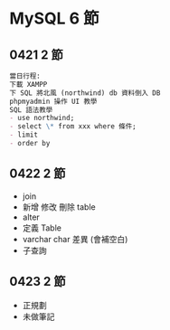 # MySQL 6 節

## 0421 2 節

```md
當日行程:
下載 XAMPP
下 SQL 將北風 (northwind) db 資料倒入 DB
phpmyadmin 操作 UI 教學
SQL 語法教學
- use northwind;
- select \* from xxx where 條件;
- limit
- order by
```

## 0422 2 節

- join
- 新增 修改 刪除 table
- alter
- 定義 Table
- varchar char 差異 (會補空白)
- 子查詢

## 0423 2 節

- 正規劃
- 未做筆記

<!-- ```js
標準內建物件;
Object();
Array();
Number();
String();
Boolean();
Symbol();

let text = new Text("Test");
const sum = new Function("a", "b", "return a + b");
``` -->
